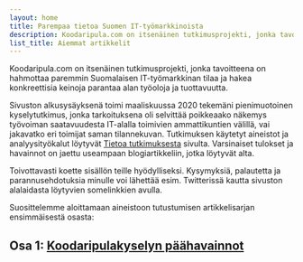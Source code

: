 ```yaml
---
layout: home
title: Parempaa tietoa Suomen IT-työmarkkinoista
description: Koodaripula.com on itsenäinen tutkimusprojekti, jonka tavoitteena on hahmottaa paremmin Suomalaisen IT-työmarkkinan tilaa ja hakea konkreettisia keinoja parantaa alan työoloja ja tuottavuutta.
list_title: Aiemmat artikkelit
---
```


Koodaripula.com on itsenäinen tutkimusprojekti, jonka tavoitteena on hahmottaa paremmin Suomalaisen IT-työmarkkinan tilaa ja hakea konkreettisia keinoja parantaa alan työoloja ja tuottavuutta. 

Sivuston alkusysäyksenä toimi maaliskuussa 2020 tekemäni pienimuotoinen kyselytutkimus, jonka tarkoituksena oli selvittää poikkeaako näkemys työvoiman saatavuudesta IT-alalla toimivien ammattikuntien välillä, vai jakavatko eri toimijat saman tilannekuvan. Tutkimuksen käytetyt aineistot ja analyysityökalut löytyvät [Tietoa tutkimuksesta](/survey) sivulta. Varsinaiset tulokset ja havainnot on jaettu useampaan blogiartikkeliin, jotka löytyvät alta.

Toivottavasti koette sisällön teille hyödylliseksi. Kysymyksiä, palautetta ja parannusehdotuksia minulle voi lähettää esim. Twitterissä kautta sivuston alalaidasta löytyvien somelinkkien avulla.

Suosittelemme aloittamaan aineistoon tutustumisen artikkelisarjan ensimmäisestä osasta:

## Osa 1: [Koodaripulakyselyn päähavainnot](/2020/04/06/main-results.html)
